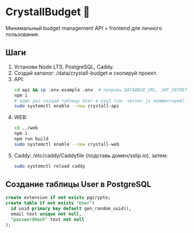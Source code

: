# CrystallBudget 💎

Минимальный budget management API + frontend для личного пользования.

## Шаги

1) Установи Node LTS, PostgreSQL, Caddy.
2) Создай каталог: /data/crystall-budget и скопируй проект.
3) API:
   ```bash
   cd api && cp .env.example .env  # поправь DATABASE_URL, JWT_SECRET
   npm i
   # один раз создай таблицу User в psql (см. server.js комментарий).
   sudo systemctl enable --now crystall-api
   ```
4) WEB:
   ```bash
   cd ../web
   npm i
   npm run build
   sudo systemctl enable --now crystall-web
   ```
5) Caddy: /etc/caddy/Caddyfile (подставь домен/sslip.io), затем:
   ```bash
   sudo systemctl reload caddy
   ```

## Создание таблицы User в PostgreSQL

```sql
create extension if not exists pgcrypto;
create table if not exists "User"(
  id uuid primary key default gen_random_uuid(),
  email text unique not null,
  "passwordHash" text not null
);
```